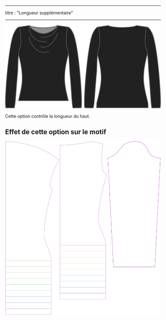 - - -
titre : "Longueur supplémentaire"
- - -

![L'option de bonus de longueur sur Diana](./lengthbonus.svg)

Cette option contrôle la longueur du haut.

## Effet de cette option sur le motif

![Cette image montre l'effet de cette option en superposant plusieurs variantes qui ont une valeur différente pour cette option](diana_lengthbonus_sample.svg "Effet de cette option sur le modèle")
